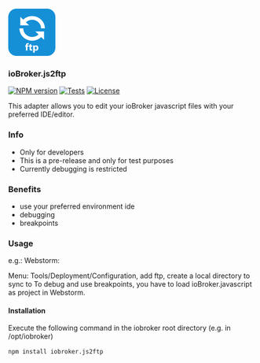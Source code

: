 ![Logo](admin/js2ftp.png)

### ioBroker.js2ftp 

[![NPM version](https://img.shields.io/npm/v/iobroker.js2ftp.svg)](https://www.npmjs.com/package/iobroker.js2ftp)
[![Tests](https://img.shields.io/travis/soef/iobroker.js2ftp/master.svg)](https://travis-ci.org/soef/iobroker.js2ftp)
[![License](https://img.shields.io/badge/license-MIT-blue.svg?style=flat)](https://github.com/soef/iobroker.js2ftp/blob/master/LICENSE)

This adapter allows you to edit your ioBroker javascript files with your preferred IDE/editor.

### Info
- Only for developers
- This is a pre-release and only for test purposes 
- Currently debugging is restricted

### Benefits
- use your preferred environment ide
- debugging
- breakpoints

### Usage
e.g.: Webstorm: 

Menu: Tools/Deployment/Configuration, add ftp, create a local directory to sync to 
To debug and use breakpoints, you have to load ioBroker.javascript as project in Webstorm.

#### Installation
Execute the following command in the iobroker root directory (e.g. in /opt/iobroker)
```
npm install iobroker.js2ftp 
```




